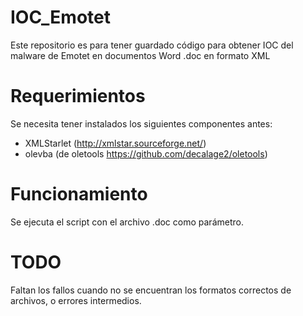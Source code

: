 # IOC_Emotet
Este repositorio es para tener guardado código para obtener IOC del malware de Emotet en documentos Word .doc en formato XML

# Requerimientos
Se necesita tener instalados los siguientes componentes antes:
- XMLStarlet (http://xmlstar.sourceforge.net/)
- olevba (de oletools https://github.com/decalage2/oletools)

# Funcionamiento
Se ejecuta el script con el archivo .doc como parámetro.

# TODO
Faltan los fallos cuando no se encuentran los formatos correctos de archivos, o errores intermedios.
